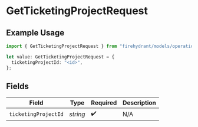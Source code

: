 # GetTicketingProjectRequest

## Example Usage

```typescript
import { GetTicketingProjectRequest } from "firehydrant/models/operations";

let value: GetTicketingProjectRequest = {
  ticketingProjectId: "<id>",
};
```

## Fields

| Field                | Type                 | Required             | Description          |
| -------------------- | -------------------- | -------------------- | -------------------- |
| `ticketingProjectId` | *string*             | :heavy_check_mark:   | N/A                  |
